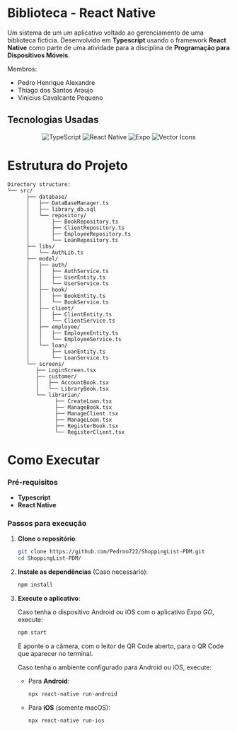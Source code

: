 # Biblioteca - React Native

Um sistema de um um aplicativo voltado ao gerenciamento de uma biblioteca ficticia. Desenvolvido em **Typescript** usando o framework **React Native** como parte de uma atividade para a disciplina de **Programação para Dispositivos Móveis**.

Membros:
- Pedro Henrique Alexandre
- Thiago dos Santos Araujo
- Vinicius Cavalcante Pequeno

## Tecnologias Usadas

<div align="center">

![TypeScript](https://img.shields.io/badge/TypeScript-%23323330?style=for-the-badge&logo=typescript&logoColor=%233178C6)
![React Native](https://img.shields.io/badge/React%20Native-%2320232a?style=for-the-badge&logo=react&logoColor=%2361DAFB)
![Expo](https://img.shields.io/badge/Expo-%23000000?style=for-the-badge&logo=expo&logoColor=%2361DAFB)
![Vector Icons](https://img.shields.io/badge/Vector%20Icons-%23000000?style=for-the-badge&logo=react&logoColor=%2361DAFB)

</div>

# Estrutura do Projeto

```
Directory structure:
└── src/
      ├── database/
      │   ├── DataBaseManager.ts
      │   ├── library_db.sql
      │   └── repository/
      │       ├── BookRepository.ts
      │       ├── ClientRepository.ts
      │       ├── EmployeeRepository.ts
      │       └── LoanRepository.ts
      ├── libs/
      │   └── AuthLib.ts
      ├── model/
      │   ├── auth/
      │   │   ├── AuthService.ts
      │   │   ├── UserEntity.ts
      │   │   └── UserService.ts
      │   ├── book/
      │   │   ├── BookEntity.ts
      │   │   └── BookService.ts
      │   ├── client/
      │   │   ├── ClientEntity.ts
      │   │   └── ClientService.ts
      │   ├── employee/
      │   │   ├── EmployeeEntity.ts
      │   │   └── EmployeeService.ts
      │   └── loan/
      │       ├── LoanEntity.ts
      │       └── LoanService.ts
      └── screens/
         ├── LoginScreen.tsx
         ├── customer/
         │   ├── AccountBook.tsx
         │   └── LibraryBook.tsx
         └── librarian/
               ├── CreateLoan.tsx
               ├── ManageBook.tsx
               ├── ManageClient.tsx
               ├── ManageLoan.tsx
               ├── RegisterBook.tsx
               └── RegisterClient.tsx
```

# Como Executar
### Pré-requisitos

- **Typescript**
- **React Native**

### Passos para execução

1. **Clone o repositório**:
   ```bash
   git clone https://github.com/Pedroo722/ShoppingList-PDM.git
   cd ShoppingList-PDM/
   ```
2. **Instale as dependências** (Caso necessário):
   ```bash
   npm install
   ```
3. **Execute o aplicativo**:
   
   Caso tenha o dispositivo Android ou iOS com o aplicativo *Expo GO*, execute:
     ```bash
     npm start
     ```
    E aponte o a câmera, com o leitor de QR Code aberto, para o QR Code que aparecer no terminal.

   Caso tenha o ambiente configurado para Android ou iOS, execute:

   - Para **Android**:

     ```bash
     npx react-native run-android
     ```

   - Para **iOS** (somente macOS):

     ```bash
     npx react-native run-ios
